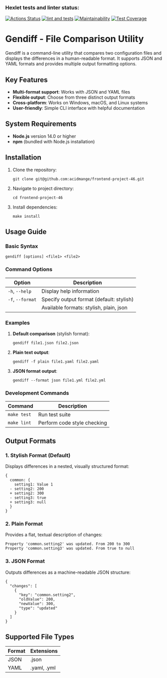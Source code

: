 ### Hexlet tests and linter status:
[![Actions Status](https://github.com/acidmange/frontend-project-46/actions/workflows/hexlet-check.yml/badge.svg)](https://github.com/acidmange/frontend-project-46/actions)
[![lint and tests](https://github.com/acidmange/frontend-project-46/actions/workflows/main.yml/badge.svg)](https://github.com/acidmange/frontend-project-46/actions/workflows/main.yml)
[![Maintainability](https://api.codeclimate.com/v1/badges/39c45a849d92499eb044/maintainability)](https://codeclimate.com/github/acidmange/frontend-project-46/maintainability)
[![Test Coverage](https://api.codeclimate.com/v1/badges/39c45a849d92499eb044/test_coverage)](https://codeclimate.com/github/acidmange/frontend-project-46/test_coverage)

# Gendiff - File Comparison Utility

Gendiff is a command-line utility that compares two configuration files and displays the differences in a human-readable format. It supports JSON and YAML formats and provides multiple output formatting options.

## Key Features

- **Multi-format support**: Works with JSON and YAML files
- **Flexible output**: Choose from three distinct output formats
- **Cross-platform**: Works on Windows, macOS, and Linux systems
- **User-friendly**: Simple CLI interface with helpful documentation

## System Requirements

- **Node.js** version 14.0 or higher
- **npm** (bundled with Node.js installation)

## Installation

1. Clone the repository:
   ```
   git clone git@github.com:acidmange/frontend-project-46.git
   ```

2. Navigate to project directory:
   ```
   cd frontend-project-46
   ```

3. Install dependencies:
   ```
   make install
   ```

## Usage Guide

### Basic Syntax
```
gendiff [options] <file1> <file2>
```

### Command Options
| Option          | Description                              |
|-----------------|------------------------------------------|
| `-h`, `--help`  | Display help information                 |
| `-f`, `--format`| Specify output format (default: stylish) |
|                 | Available formats: stylish, plain, json  |

### Examples
1. **Default comparison** (stylish format):
   ```
   gendiff file1.json file2.json
   ```

2. **Plain text output**:
   ```
   gendiff -f plain file1.yaml file2.yaml
   ```

3. **JSON format output**:
   ```
   gendiff --format json file1.yml file2.yml
   ```

### Development Commands
| Command       | Description                     |
|---------------|---------------------------------|
| `make test`   | Run test suite                  |
| `make lint`   | Perform code style checking     |

## Output Formats

### 1. Stylish Format (Default)
Displays differences in a nested, visually structured format:
```
{
  common: {
    setting1: Value 1
  - setting2: 200
  + setting2: 300
  - setting3: true
  + setting3: null
  }
}
```

### 2. Plain Format
Provides a flat, textual description of changes:
```
Property 'common.setting2' was updated. From 200 to 300
Property 'common.setting3' was updated. From true to null
```

### 3. JSON Format
Outputs differences as a machine-readable JSON structure:
```
{
  "changes": [
    {
      "key": "common.setting2",
      "oldValue": 200,
      "newValue": 300,
      "type": "updated"
    }
  ]
}
```

## Supported File Types

| Format | Extensions       |
|--------|------------------|
| JSON   | .json            |
| YAML   | .yaml, .yml      |

